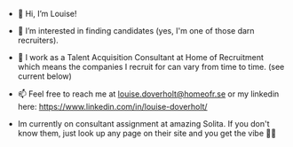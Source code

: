 - 👋 Hi, I’m Louise!
- 👀 I’m interested in finding candidates (yes, I'm one of those darn recruiters).
- 🏡 I work as a Talent Acquisition Consultant at Home of Recruitment which means the companies I recruit for can vary from time to time. (see current below)
- 📫 Feel free to reach me at louise.doverholt@homeofr.se or my linkedin here: https://www.linkedin.com/in/louise-doverholt/

-  Im currently on consultant assignment at amazing Solita. If you don't know them, just look up any page on their site and you get the vibe 🖤🤍 
